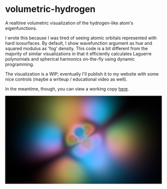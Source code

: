 # volumetric-hydrogen
A realtime volumetric visualization of the hydrogen-like atom's eigenfunctions.

I wrote this because I was tired of seeing atomic orbitals represented with hard isosurfaces. By default, I show wavefunction argument as hue and squared modulus as 'fog' density.
This code is a bit different from the majority of similar visualizations in that it efficiently calculates Laguerre polynomials and spherical harmonics on-the-fly using dynamic programming.

The visualization is a WIP; eventually I'll publish it to my website with some nice controls (maybe a writeup / educational video as well).

In the meantime, though, you can view a working copy [here](https://www.shadertoy.com/view/cdSSDw).

![example screenshot](./n5_l3_m2.png)
